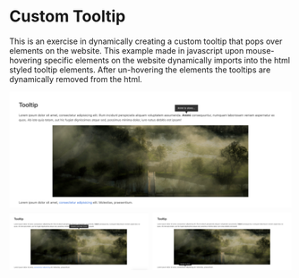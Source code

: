 # Custom Tooltip

This is an exercise in dynamically creating a custom tooltip that pops over elements on the website. This example made in javascript upon mouse-hovering specific elements on the website dynamically imports into the html styled tooltip elements. After un-hovering the elements the tooltips are dynamically removed from the html.
<br>
<div style="display: grid; grid-gap: .5rem; grid-template-columns: 1fr 1fr;">
   <img src="screenshots/screen1.png" style="grid-column: span 2;">
   <img src="screenshots/screen2.png">
   <img src="screenshots/screen3.png" ">
</div>
